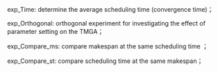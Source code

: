 exp_Time:             determine the average scheduling time (convergence time)；

exp_Orthogonal:       orthogonal experiment  for investigating the effect of parameter setting on the TMGA；

exp_Compare_ms:       compare makespan at the same scheduling time ；

exp_Compare_st:       compare scheduling time at the same makespan；
